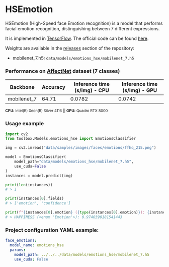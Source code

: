 
# HSEmotion

HSEmotion (High-Speed face Emotion recognition) is a model that performs facial emotion recognition, distinguishing between 7 different expressions.

It is implemented in [TensorFlow](https://www.tensorflow.org). The official code can be found [here](https://github.com/HSE-asavchenko/face-emotion-recognition).

Weights are available in the [releases](https://github.com/CommuniCityProject/communicity_toolbox/releases) section of the repository:
- mobilenet_7.h5: ``data/models/emotions_hse/mobilenet_7.h5``

### Performance on [AffectNet](http://mohammadmahoor.com/affectnet/) dataset (7 classes)

| Backbone | Accuracy | Inference time (s/img) - CPU | Inference time (s/img) - GPU|
|-|-|-|-|
| mobilenet_7 | 64.71 | 0.0782 | 0.0742 |

<sup>**CPU:** Intel(R) Xeon(R) Silver 4116 || **GPU:** Quadro RTX 8000</sup>

### Usage example

```python
import cv2
from toolbox.Models.emotions_hse import EmotionsClassifier

img = cv2.imread("data/samples/images/faces/emotions/ffhq_215.png")

model = EmotionsClassifier(
    model_path="data/models/emotions_hse/mobilenet_7.h5", 
    use_cuda=False
)
instances = model.predict(img)

print(len(instances))
# > 1

print(instances[0].fields)
# > ['emotion', 'confidence']

print(f"{instances[0].emotion} ({type(instances[0].emotion)}): {instances[0].confidence}")
# > HAPPINESS (<enum 'Emotion'>): 0.9740390181541443
```

### Project configuration YAML example:

```yaml
face_emotions:
  model_name: emotions_hse
  params:
    model_path: ../../../data/models/emotions_hse/mobilenet_7.h5
    use_cuda: False
```
